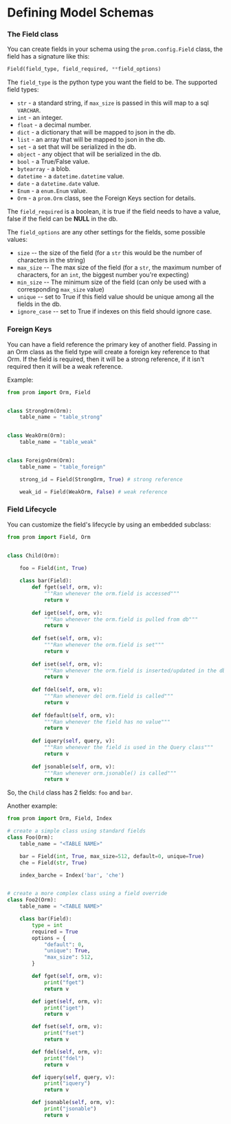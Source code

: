 # Defining Model Schemas

### The Field class

You can create fields in your schema using the `prom.config.Field` class, the field has a signature like this:

```python
Field(field_type, field_required, **field_options)
```

The `field_type` is the python type you want the field to be. The supported field types:

* `str` - a standard string, if `max_size` is passed in this will map to a sql `VARCHAR`.
* `int` - an integer.
* `float` - a decimal number.
* `dict` - a dictionary that will be mapped to json in the db.
* `list` - an array that will be mapped to json in the db.
* `set` - a set that will be serialized in the db.
* `object` - any object that will be serialized in the db.
* `bool` - a True/False value.
* `bytearray` - a blob.
* `datetime` - a `datetime.datetime` value.
* `date` - a `datetime.date` value.
* `Enum` - a `enum.Enum` value.
* `Orm` - a `prom.Orm` class, see the Foreign Keys section for details.

The `field_required` is a boolean, it is true if the field needs to have a value, false if the field can be **NULL** in the db.

The `field_options` are any other settings for the fields, some possible values:

  * `size` -- the size of the field (for a `str` this would be the number of characters in the string)
  * `max_size` -- The max size of the field (for a `str`, the maximum number of characters, for an `int`, the biggest number you're expecting)
  * `min_size` -- The minimum size of the field (can only be used with a corresponding `max_size` value)
  * `unique` -- set to True if this field value should be unique among all the fields in the db.
  * `ignore_case` -- set to True if indexes on this field should ignore case.


### Foreign Keys

You can have a field reference the primary key of another field. Passing in an Orm class as the field type will create a foreign key reference to that Orm. If the field is required, then it will be a strong reference, if it isn't required then it will be a weak reference.

Example:

```python
from prom import Orm, Field


class StrongOrm(Orm):
    table_name = "table_strong"


class WeakOrm(Orm):
    table_name = "table_weak"


class ForeignOrm(Orm):
    table_name = "table_foreign"

    strong_id = Field(StrongOrm, True) # strong reference

    weak_id = Field(WeakOrm, False) # weak reference
```


### Field Lifecycle

You can customize the field's lifecycle by using an embedded subclass:

```python
from prom import Field, Orm


class Child(Orm):

    foo = Field(int, True)
    
    class bar(Field):
        def fget(self, orm, v):
            """Ran whenever the orm.field is accessed"""
            return v
        
        def iget(self, orm, v):
            """Ran whenever the orm.field is pulled from db"""
            return v
            
        def fset(self, orm, v):
            """Ran whenever the orm.field is set"""
            return v
            
        def iset(self, orm, v):
            """Ran whenever the orm.field is inserted/updated in the db"""
            return v
            
        def fdel(self, orm, v):
            """Ran whenever del orm.field is called"""
            return v
            
        def fdefault(self, orm, v):
            """Ran whenever the field has no value"""
            return v
        
        def iquery(self, query, v):
            """Ran whenever the field is used in the Query class"""
            return v
            
        def jsonable(self, orm, v):
            """Ran whenever orm.jsonable() is called"""
            return v   
```

So, the `Child` class has 2 fields: `foo` and `bar`.

Another example:

```python
from prom import Orm, Field, Index

# create a simple class using standard fields
class Foo(Orm):
    table_name = "<TABLE NAME>"

    bar = Field(int, True, max_size=512, default=0, unique=True)
    che = Field(str, True)

    index_barche = Index('bar', 'che')


# create a more complex class using a field override
class Foo2(Orm):
    table_name = "<TABLE NAME>"

    class bar(Field):
        type = int
        required = True
        options = {
            "default": 0,
            "unique": True,
            "max_size": 512,
        }

        def fget(self, orm, v):
            print("fget")
            return v

        def iget(self, orm, v):
            print("iget")
            return v

        def fset(self, orm, v):
            print("fset")
            return v

        def fdel(self, orm, v):
            print("fdel")
            return v

        def iquery(self, query, v):
            print("iquery")
            return v

        def jsonable(self, orm, v):
            print("jsonable")
            return v
```